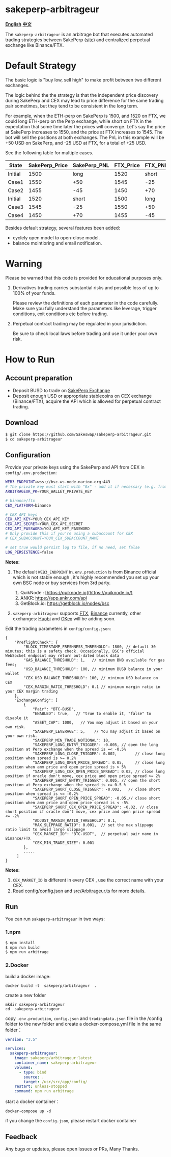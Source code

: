# sakeperp-arbitrageur

**[English](README.md)** **[中文](README_CN.md)**

The `sakeperp-arbitrageur` is an arbitrage bot that executes automated trading strategies between SakePerp ([site](https://sakeperp.fi/)) and centralized perpetual exchange like Binance/FTX.



# Default Strategy
The basic logic is "buy low, sell high" to make profit between two different exchanges.

The logic behind the the strategy is that the independent price discovery during SakePerp and CEX may lead to price difference for the same trading pair sometimes, but they tend to be consistent in the long term.

For example, when the ETH-perp on SakePerp is 1500, and 1520 on FTX, we could long ETH-perp on the Perp exchange, while short on FTX in the expectation that some time later the prices will converge. Let's say the price at SakePerp increases to 1550, and the price at FTX increases to 1545. The bot will sell the positions at both exchanges. The PnL in this example will be +50 USD on SakePerp, and -25 USD at FTX, for a total of +25 USD.

See the following table for multiple cases.

| State   | SakePerp_Price | SakePerp_PNL | FTX_Price | FTX_PNL | Total_PNL |
| ------- | -------------- | ------------ | --------- | ------- | --------- |
| Initial | 1500           | long         | 1520      | short   |           |
| Case1   | 1550           | +50          | 1545      | -25     | +25       |
| Case2   | 1455           | -45          | 1450      | +70     | +25       |
| Initial | 1520           | short        | 1500      | long    |           |
| Case3   | 1545           | -25          | 1550      | +50     | +25       |
| Case4   | 1450           | +70          | 1455      | -45     | +25       |

Besides default strategy, several features been added:
- cyclely open model to open-close model.
- balance mointioring and email notification.


# Warning

Please be warned that this code is provided for educational purposes only.

1. Derivatives trading carries substantial risks and possible loss of up to 100% of your funds. 

   Please review the definitions of each parameter in the code carefully. Make sure you fully understand the parameters like leverage, trigger conditions, exit conditions etc before trading.

2. Perpetual contract trading may be regulated in your jurisdiction. 

   Be sure to check local laws before trading and use it under your own risk. 

   

# How to Run

## Account preparation 

- Deposit BUSD to trade on [SakePerp Exchange](https://app.sakeperp.fi/mm-pools/)
- Deposit enough USD or appropriate stablecoins on CEX exchange (Binance/FTX), acquire the API which is allowed for perpetual contract trading.

## Download

```bash
$ git clone https://github.com/Sakeswap/sakeperp-arbitrageur.git
$ cd sakeperp-arbitrageur
```

## Configuration

Provide your private keys using the SakePerp and API from CEX in `config/.env.production`:

```bash
WEB3_ENDPOINT=wss://bsc-ws-node.nariox.org:443
# The private key must start with "0x" - add it if necessary (e.g. from private key exported from Metamask)
ARBITRAGEUR_PK=YOUR_WALLET_PRIVATE_KEY

# binance/ftx
CEX_PLATFORM=binance

# CEX API keys
CEX_API_KEY=YOUR_CEX_API_KEY
CEX_API_SECRET=YOUR_CEX_API_SECRET
CEX_API_PASSWORD=YOU_API_KEY_PASSWORD
# Only provide this if you're using a subaccount for CEX
# CEX_SUBACCOUNT=YOUR_CEX_SUBACCOUNT_NAME

# set true would persist log to file, if no need, set false
LOG_PERSISTENCE=false
```
**Notes:**

1. The default `WEB3_ENDPOINT` in`.env.production` is from Binance official which is not stable enough , it's highly recommended you set up your own BSC node or buy services from 3rd party.
   1. QuikNode : [https://quiknode.io](https://quiknode.io/)
   2. ANKR: https://app.ankr.com/api
   3. GetBlock.io: https://getblock.io/nodes/bsc

2.  `sakeperp-arbitrageur` supports [FTX](https://ftx.com/), [Binance](https://www.binance.com/) currently, other exchanges: [Huobi](https://www.huobi.com/) and [OKex](https://www.okex.com/) will be adding soon.



Edit the trading parameters in `config/config.json`:

```
{
    "PreflightCheck": {
        "BLOCK_TIMESTAMP_FRESHNESS_THRESHOLD": 1800, // default 30 minutes; this is a safety check. Occasionally, BSC's official WebSocket endpoint may return out-dated block data
        "GAS_BALANCE_THRESHOLD": 1,   // minimum BNB available for gas fees;
        "USD_BALANCE_THRESHOLD": 100, // minimum BUSD balance in your wallet
        "CEX_USD_BALANCE_THRESHOLD": 100, // minimum USD balance on CEX
        "CEX_MARGIN_RATIO_THRESHOLD": 0.1 // minimum margin ratio in your CEX margin trading
    },
    "ExchangeConfig": [
        {
            "Pair": "BTC-BUSD",
            "ENABLED": true,   // "true to enable it, "false" to disable it
            "ASSET_CAP": 1000,   // You may adjust it based on your own risk.
            "SAKEPERP_LEVERAGE": 5,    // You may adjust it based on your own risk.
            "SAKEPERP_MIN_TRADE_NOTIONAL": 10,
            "SAKEPERP_LONG_ENTRY_TRIGGER": -0.005, // open the long position at Perp exchange when the spread is =< -0.5%
            "SAKEPERP_LONG_CLOSE_TRIGGER": 0.002,        // close long position when spread is >= 0.2% 
            "SAKEPERP_LONG_OPEN_PRICE_SPREAD": 0.05,     // close long position when amm price and open price spread is > 5%
            "SAKEPERP_LONG_CEX_OPEN_PRICE_SPREAD": 0.02, // close long position if oracle don't move, cex price and open price spread >= 2% 
            "SAKEPERP_SHORT_ENTRY_TRIGGER": 0.005, // open the short position at Perp exchange when the spread is >= 0.5 %    
            "SAKEPERP_SHORT_CLOSE_TRIGGER": -0.002,   // close short position when spread is <= -0.2%  
            "SAKEPERP_SHORT_OPEN_PRICE_SPREAD": -0.05,// close short position when amm price and open price spread is < -5% 
            "SAKEPERP_SHORT_CEX_OPEN_PRICE_SPREAD": -0.02, // close short position if oracle don't move, cex price and open price spread <= -2%  
            "ADJUST_MARGIN_RATIO_THRESHOLD": 0.1,
            "MAX_SLIPPAGE_RATIO": 0.001,  // set the max slippage ratio limit to avoid large slippage 
            "CEX_MARKET_ID": "BTC-USDT",  // perpetual pair name in Binance/FTX
            "CEX_MIN_TRADE_SIZE": 0.001   
        },
        .....
     ]
}
```

**Notes:**

1. `CEX_MARKET_ID` is different in every CEX , use the correct name with your CEX.
2. Read [config/config.json](https://github.com/Sakeswap/sakeperp-arbitrageur/blob/main/config/config.json) and [src/Arbitrageur.ts](https://github.com/Sakeswap/sakeperp-arbitrageur/blob/main/src/Arbitrageur.ts) for more details.

## Run

You can run `sakeperp-arbitrageur` in two ways:

### 1.npm

```bash
$ npm install
$ npm run build
$ npm run arbitrage
```

### 2.Docker

build a docker image:
```
docker build -t  sakeperp/arbitrageur  .
```

create a new folder
```
mkdir sakeperp-arbitrageur
cd  sakeperp-arbitrageur
```

copy `.env.production`, `config.json` and `tradingdata.json` file in the /config folder to the new folder and create a docker-compose.yml file in the same folder：
```yml
version: "3.5"

services:
  sakeperp-arbitrageur:
    image: sakeperp/arbitrageur:latest
    container_name: sakeperp-arbitrageur
    volumes:
      - type: bind
        source: .
        target: /usr/src/app/config/
    restart: unless-stopped
    command: npm run arbitrage

```

start a docker container：
```
docker-compose up -d
```
if you change the `config.json`, please restart docker container

## Feedback

Any bugs or updates, please open Issues or PRs, Many Thanks.